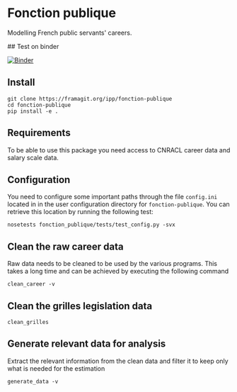 # Fonction publique

Modelling French public servants' careers.

## Test on binder

[![Binder](http://mybinder.org/badge.svg)](https://mybinder.org/v2/gh/benjello/fonction-publique/binder?filepath=test.ipynb)

## Install

````shell
git clone https://framagit.org/ipp/fonction-publique
cd fonction-publique
pip install -e .
````

## Requirements

To be able to use this package you need access to CNRACL career data and salary scale data.


## Configuration

You need to configure some important paths through the file `config.ini` located in in the user configuration directory for `fonction-publique`.
You can retrieve this location by running the following test:
````shell
nosetests fonction_publique/tests/test_config.py -svx
````


## Clean the raw career data

Raw data needs to be cleaned to be used by the various programs.
This takes a long time and can be achieved by executing the following command
````shell
clean_career -v
````

## Clean the grilles legislation data
````shell
clean_grilles
````

## Generate relevant data for analysis

Extract the relevant information from the clean data and filter it to keep only what is needed for the estimation
````shell
generate_data -v
````



<!-- ## Estimation et prédiction du grade en t+1
A partir des coefficients estimés à l'étape estimation, on prédit le grade à l'année suivante.
Les différentes modalités sont à ce stade (i) rester dans le grade (no exit) (ii) partir dans le grade suivant dans le corps et (iii) partir dans un autre grade hors du corps. Pour chaque individu nous tirons la modalité prédite.
Le grade à l'année suivante en découle immédiatement pour les modalités (i) et (ii).
Pour la modalité (iii) les grades possibles dépendent directement des différents grades possibles, ce qui sera arbitré par la CDC. A ce stade nous tirons le grade dans la distribution des grade de destination observés, par grade, et en prenant uniquement les grades dont on dispose dans les grilles.
(voir fonctions predict_next_year et predict_next_grade dans estimation/0_Outils_CNRACL.R)
 -->
  




